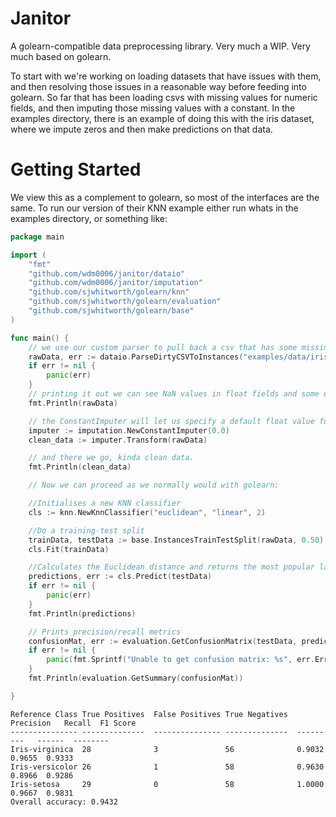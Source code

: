 Janitor
=======

A golearn-compatible data preprocessing library. Very much a WIP. Very much based on golearn.

To start with we're working on loading datasets that have issues with them, and then resolving those issues in a
reasonable way before feeding into golearn. So far that has been loading csvs with missing values for numeric  fields,
and then imputing those missing values with a constant.  In the examples directory, there is an example of doing this
with the iris dataset, where we impute zeros and then make predictions on that data.

Getting Started
===============

We view this as a complement to golearn, so most of the interfaces are the same. To run our version of their KNN example
either run whats in the examples directory, or something like:

```go
package main

import (
	"fmt"
	"github.com/wdm0006/janitor/dataio"
	"github.com/wdm0006/janitor/imputation"
	"github.com/sjwhitworth/golearn/knn"
	"github.com/sjwhitworth/golearn/evaluation"
	"github.com/sjwhitworth/golearn/base"
)

func main() {
	// we use our custom parser to pull back a csv that has some missing values
	rawData, err := dataio.ParseDirtyCSVToInstances("examples/data/iris_nulls.csv", false, 10)
	if err != nil {
		panic(err)
	}
	// printing it out we can see NaN values in float fields and some empty strings
	fmt.Println(rawData)

	// the ConstantImputer will let us specify a default float value for NaNs, shown here.
	imputer := imputation.NewConstantImputer(0.0)
	clean_data := imputer.Transform(rawData)

	// and there we go, kinda clean data.
	fmt.Println(clean_data)

	// Now we can proceed as we normally would with golearn:

	//Initialises a new KNN classifier
	cls := knn.NewKnnClassifier("euclidean", "linear", 2)

	//Do a training-test split
	trainData, testData := base.InstancesTrainTestSplit(rawData, 0.50)
	cls.Fit(trainData)

	//Calculates the Euclidean distance and returns the most popular label
	predictions, err := cls.Predict(testData)
	if err != nil {
		panic(err)
	}
	fmt.Println(predictions)

	// Prints precision/recall metrics
	confusionMat, err := evaluation.GetConfusionMatrix(testData, predictions)
	if err != nil {
		panic(fmt.Sprintf("Unable to get confusion matrix: %s", err.Error()))
	}
	fmt.Println(evaluation.GetSummary(confusionMat))

}
```

```
Reference Class	True Positives	False Positives	True Negatives	Precision	Recall	F1 Score
---------------	--------------	---------------	--------------	---------	------	--------
Iris-virginica	28	           	3		        56		        0.9032		0.9655	0.9333
Iris-versicolor	26		        1		        58		        0.9630		0.8966	0.9286
Iris-setosa	    29		        0		        58		        1.0000		0.9667	0.9831
Overall accuracy: 0.9432
```